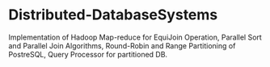 # Distributed-DatabaseSystems
Implementation of Hadoop Map-reduce for EquiJoin Operation,  Parallel Sort and Parallel Join Algorithms, Round-Robin and Range Partitioning of PostreSQL, Query Processor for partitioned DB.
